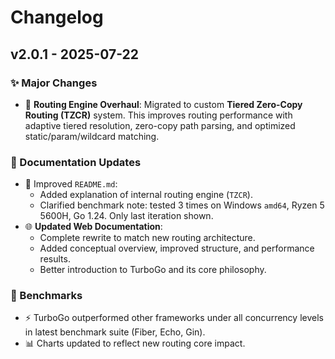 # Changelog

## v2.0.1 - 2025-07-22

### ✨ Major Changes
- 🔁 **Routing Engine Overhaul**: Migrated to custom **Tiered Zero-Copy Routing (TZCR)** system. This improves routing performance with adaptive tiered resolution, zero-copy path parsing, and optimized static/param/wildcard matching.

### 📝 Documentation Updates
- 📄 Improved `README.md`:
  - Added explanation of internal routing engine (`TZCR`).
  - Clarified benchmark note: tested 3 times on Windows `amd64`, Ryzen 5 5600H, Go 1.24. Only last iteration shown.
- 🌐 **Updated Web Documentation**:
  - Complete rewrite to match new routing architecture.
  - Added conceptual overview, improved structure, and performance results.
  - Better introduction to TurboGo and its core philosophy.

### 🧪 Benchmarks
- ⚡ TurboGo outperformed other frameworks under all concurrency levels in latest benchmark suite (Fiber, Echo, Gin).
- 📊 Charts updated to reflect new routing core impact.
